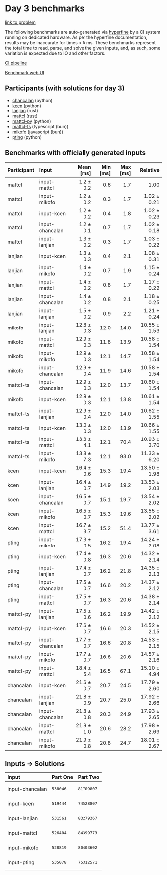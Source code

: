 # Day 3 benchmarks

[link to problem](https://adventofcode.com/2023/day/3)

The following benchmarks are auto-generated via
[hyperfine](https://github.com/sharkdp/hyperfine) by a CI system running on
dedicated hardware. As per the hyperfine documentation, results may be
inaccurate for times < 5 ms. These benchmarks represent the total time to read,
parse, and solve the given inputs, and, as such, some variation is expected due
to IO and other factors.

[CI pipeline](http://ci.papercode.net:8080/teams/main/pipelines/aoc2023)

[Benchmark web UI](https://aoc.ancalagon.black)


## Participants (with solutions for day 3)

- [chancalan](https://github.com/chancalan/aoc2023) (python)
- [kcen](https://github.com/kcen/aoc2023) (python)
- [lanjian](https://github.com/lanjian/aoc-2023) (rust)
- [mattcl](https://github.com/mattcl/aoc2023) (rust)
- [mattcl-py](https://github.com/mattcl/aoc2023-py) (python)
- [mattcl-ts](https://github.com/mattcl/aoc2023-js) (typescript (bun))
- [mikofo](https://github.com/mikofo/advent-of-code-2023) (javascript (bun))
- [pting](https://github.com/pting/aoc2023) (python)


## Benchmarks with officially generated inputs

| Participant | Input | Mean [ms] | Min [ms] | Max [ms] | Relative |
|:---|:---|---:|---:|---:|---:|
| mattcl | input-mattcl | 1.2 ± 0.2 | 0.6 | 1.7 | 1.00 |
| mattcl | input-mikofo | 1.2 ± 0.2 | 0.3 | 1.7 | 1.02 ± 0.21 |
| mattcl | input-kcen | 1.2 ± 0.2 | 0.4 | 1.8 | 1.02 ± 0.23 |
| mattcl | input-chancalan | 1.2 ± 0.1 | 0.7 | 1.7 | 1.02 ± 0.18 |
| mattcl | input-lanjian | 1.3 ± 0.2 | 0.3 | 1.7 | 1.03 ± 0.22 |
| lanjian | input-kcen | 1.3 ± 0.3 | 0.4 | 2.1 | 1.08 ± 0.31 |
| lanjian | input-mikofo | 1.4 ± 0.2 | 0.7 | 1.9 | 1.15 ± 0.24 |
| lanjian | input-mattcl | 1.4 ± 0.2 | 0.8 | 1.7 | 1.17 ± 0.22 |
| lanjian | input-chancalan | 1.4 ± 0.2 | 0.8 | 2.1 | 1.18 ± 0.25 |
| lanjian | input-lanjian | 1.5 ± 0.2 | 0.9 | 2.2 | 1.21 ± 0.24 |
| mikofo | input-lanjian | 12.8 ± 0.3 | 12.0 | 14.0 | 10.55 ± 1.53 |
| mikofo | input-mattcl | 12.9 ± 0.3 | 11.8 | 13.9 | 10.58 ± 1.54 |
| mikofo | input-mikofo | 12.9 ± 0.3 | 12.1 | 14.7 | 10.58 ± 1.54 |
| mikofo | input-chancalan | 12.9 ± 0.4 | 11.9 | 14.6 | 10.58 ± 1.54 |
| mattcl-ts | input-chancalan | 12.9 ± 0.3 | 12.0 | 13.7 | 10.60 ± 1.54 |
| mikofo | input-kcen | 12.9 ± 0.3 | 12.1 | 13.8 | 10.61 ± 1.54 |
| mattcl-ts | input-lanjian | 12.9 ± 0.4 | 12.0 | 14.0 | 10.62 ± 1.55 |
| mattcl-ts | input-kcen | 13.0 ± 0.3 | 12.0 | 13.9 | 10.66 ± 1.55 |
| mattcl-ts | input-mattcl | 13.3 ± 4.1 | 12.1 | 70.4 | 10.93 ± 3.70 |
| mattcl-ts | input-mikofo | 13.8 ± 7.3 | 12.1 | 93.0 | 11.33 ± 6.20 |
| kcen | input-kcen | 16.4 ± 0.6 | 15.3 | 19.4 | 13.50 ± 1.98 |
| kcen | input-lanjian | 16.4 ± 0.7 | 14.9 | 19.2 | 13.53 ± 2.03 |
| kcen | input-chancalan | 16.5 ± 0.7 | 15.1 | 19.7 | 13.54 ± 2.02 |
| kcen | input-mikofo | 16.5 ± 0.7 | 15.3 | 19.6 | 13.55 ± 2.02 |
| kcen | input-mattcl | 16.7 ± 3.7 | 15.2 | 51.4 | 13.77 ± 3.61 |
| pting | input-mikofo | 17.3 ± 0.5 | 16.2 | 19.4 | 14.24 ± 2.08 |
| pting | input-kcen | 17.4 ± 0.8 | 16.3 | 20.6 | 14.32 ± 2.14 |
| pting | input-lanjian | 17.4 ± 0.7 | 16.2 | 21.8 | 14.35 ± 2.13 |
| pting | input-chancalan | 17.5 ± 0.7 | 16.6 | 20.2 | 14.37 ± 2.12 |
| pting | input-mattcl | 17.5 ± 0.7 | 16.3 | 20.6 | 14.38 ± 2.14 |
| mattcl-py | input-lanjian | 17.5 ± 0.6 | 16.2 | 19.9 | 14.42 ± 2.12 |
| mattcl-py | input-kcen | 17.6 ± 0.7 | 16.6 | 20.3 | 14.52 ± 2.15 |
| mattcl-py | input-chancalan | 17.7 ± 0.7 | 16.6 | 20.8 | 14.53 ± 2.15 |
| mattcl-py | input-mikofo | 17.7 ± 0.7 | 16.6 | 20.6 | 14.57 ± 2.16 |
| mattcl-py | input-mattcl | 18.4 ± 5.4 | 16.5 | 67.1 | 15.10 ± 4.94 |
| chancalan | input-kcen | 21.6 ± 0.7 | 20.7 | 24.5 | 17.79 ± 2.60 |
| chancalan | input-lanjian | 21.8 ± 0.9 | 20.7 | 25.0 | 17.92 ± 2.66 |
| chancalan | input-chancalan | 21.8 ± 0.8 | 20.3 | 24.9 | 17.93 ± 2.65 |
| chancalan | input-mattcl | 21.9 ± 1.0 | 20.6 | 28.2 | 17.98 ± 2.69 |
| chancalan | input-mikofo | 21.9 ± 0.8 | 20.8 | 24.7 | 18.01 ± 2.67 |


## Inputs -> Solutions

| Input | Part One | Part Two |
|:---|:---|:---|
|input-chancalan|<pre>538046</pre>|<pre>81709807</pre>|
|input-kcen|<pre>519444</pre>|<pre>74528807</pre>|
|input-lanjian|<pre>531561</pre>|<pre>83279367</pre>|
|input-mattcl|<pre>526404</pre>|<pre>84399773</pre>|
|input-mikofo|<pre>528819</pre>|<pre>80403602</pre>|
|input-pting|<pre>535078</pre>|<pre>75312571</pre>|